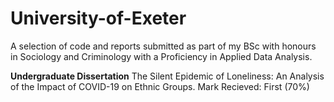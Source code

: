 # University-of-Exeter
A selection of code and reports submitted as part of my BSc with honours in Sociology and Criminology with a Proficiency in Applied Data Analysis.

**Undergraduate Dissertation**
  The Silent Epidemic of Loneliness: An Analysis of the Impact of COVID-19 on Ethnic Groups.
  Mark Recieved: First (70%)

